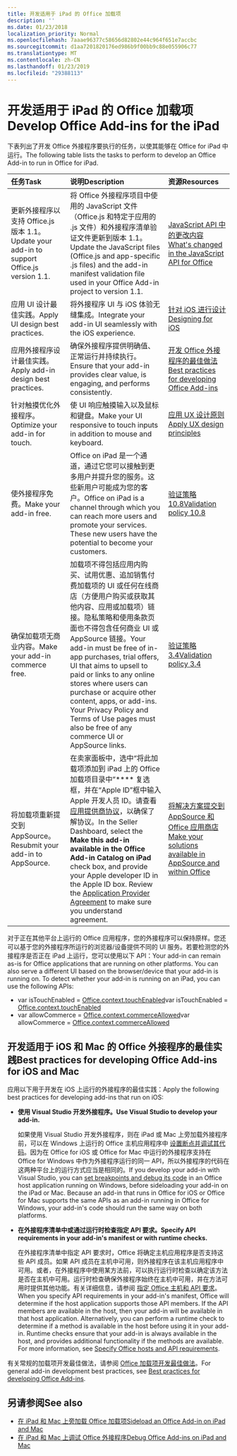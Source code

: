 ```yaml
---
title: 开发适用于 iPad 的 Office 加载项
description: ''
ms.date: 01/23/2018
localization_priority: Normal
ms.openlocfilehash: 7aaae96377c58656d82802e44c964f651e7accbc
ms.sourcegitcommit: d1aa7201820176ed986b9f00bb9c88e055906c77
ms.translationtype: MT
ms.contentlocale: zh-CN
ms.lasthandoff: 01/23/2019
ms.locfileid: "29388113"
---
```

# <a name="develop-office-add-ins-for-the-ipad"></a><span data-ttu-id="35f1b-102">开发适用于 iPad 的 Office 加载项</span><span class="sxs-lookup"><span data-stu-id="35f1b-102">Develop Office Add-ins for the iPad</span></span>


<span data-ttu-id="35f1b-103">下表列出了开发 Office 外接程序要执行的任务，以使其能够在 Office for iPad 中运行。</span><span class="sxs-lookup"><span data-stu-id="35f1b-103">The following table lists the tasks to perform to develop an Office Add-in to run in Office for iPad.</span></span>


|<span data-ttu-id="35f1b-104">**任务**</span><span class="sxs-lookup"><span data-stu-id="35f1b-104">**Task**</span></span>|<span data-ttu-id="35f1b-105">**说明**</span><span class="sxs-lookup"><span data-stu-id="35f1b-105">**Description**</span></span>|<span data-ttu-id="35f1b-106">**资源**</span><span class="sxs-lookup"><span data-stu-id="35f1b-106">**Resources**</span></span>|
|:-----|:-----|:-----|
|<span data-ttu-id="35f1b-107">更新外接程序以支持 Office.js 版本 1.1。</span><span class="sxs-lookup"><span data-stu-id="35f1b-107">Update your add-in to support Office.js version 1.1.</span></span>|<span data-ttu-id="35f1b-108">将 Office 外接程序项目中使用的 JavaScript 文件（Office.js 和特定于应用的 .js 文件）和外接程序清单验证文件更新到版本 1.1。</span><span class="sxs-lookup"><span data-stu-id="35f1b-108">Update the JavaScript files (Office.js and app-specific .js files) and the add-in manifest validation file used in your Office Add-in project to version 1.1.</span></span>|[<span data-ttu-id="35f1b-109">JavaScript API 中的更改内容</span><span class="sxs-lookup"><span data-stu-id="35f1b-109">What's changed in the JavaScript API for Office</span></span>](https://docs.microsoft.com/office/dev/add-ins/reference/what's-changed-in-the-javascript-api-for-office)|
|<span data-ttu-id="35f1b-110">应用 UI 设计最佳实践。</span><span class="sxs-lookup"><span data-stu-id="35f1b-110">Apply UI design best practices.</span></span>|<span data-ttu-id="35f1b-111">将外接程序 UI 与 iOS 体验无缝集成。</span><span class="sxs-lookup"><span data-stu-id="35f1b-111">Integrate your add-in UI seamlessly with the iOS experience.</span></span>|[<span data-ttu-id="35f1b-112">针对 iOS 进行设计</span><span class="sxs-lookup"><span data-stu-id="35f1b-112">Designing for iOS</span></span>](https://developer.apple.com/library/ios/documentation/UserExperience/Conceptual/MobileHIG/)|
|<span data-ttu-id="35f1b-113">应用外接程序设计最佳实践。</span><span class="sxs-lookup"><span data-stu-id="35f1b-113">Apply add-in design best practices.</span></span>|<span data-ttu-id="35f1b-114">确保外接程序提供明确值、正常运行并持续执行。</span><span class="sxs-lookup"><span data-stu-id="35f1b-114">Ensure that your add-in provides clear value, is engaging, and performs consistently.</span></span>|[<span data-ttu-id="35f1b-115">开发 Office 外接程序的最佳做法</span><span class="sxs-lookup"><span data-stu-id="35f1b-115">Best practices for developing Office Add-ins</span></span>](../concepts/add-in-development-best-practices.md)|
|<span data-ttu-id="35f1b-116">针对触摸优化外接程序。</span><span class="sxs-lookup"><span data-stu-id="35f1b-116">Optimize your add-in for touch.</span></span>|<span data-ttu-id="35f1b-117">使 UI 响应触摸输入以及鼠标和键盘。</span><span class="sxs-lookup"><span data-stu-id="35f1b-117">Make your UI responsive to touch inputs in addition to mouse and keyboard.</span></span>|[<span data-ttu-id="35f1b-118">应用 UX 设计原则</span><span class="sxs-lookup"><span data-stu-id="35f1b-118">Apply UX design principles</span></span>](../concepts/add-in-development-best-practices.md#apply-ux-design-principles)|
|<span data-ttu-id="35f1b-119">使外接程序免费。</span><span class="sxs-lookup"><span data-stu-id="35f1b-119">Make your add-in free.</span></span>|<span data-ttu-id="35f1b-p101">Office on iPad 是一个通道，通过它您可以接触到更多用户并提升您的服务。这些新用户可能成为您的客户。</span><span class="sxs-lookup"><span data-stu-id="35f1b-p101">Office on iPad is a channel through which you can reach more users and promote your services. These new users have the potential to become your customers.</span></span>|[<span data-ttu-id="35f1b-122">验证策略 10.8</span><span class="sxs-lookup"><span data-stu-id="35f1b-122">Validation policy 10.8</span></span>](https://docs.microsoft.com/office/dev/store/validation-policies#10-apps-and-add-ins-utilize-supported-capabilities)|
|<span data-ttu-id="35f1b-123">确保加载项无商业内容。</span><span class="sxs-lookup"><span data-stu-id="35f1b-123">Make your add-in commerce free.</span></span>|<span data-ttu-id="35f1b-124">加载项不得包括应用内购买、试用优惠、追加销售付费加载项的 UI 或任何在线商店（方便用户购买或获取其他内容、应用或加载项）链接。隐私策略和使用条款页面也不得包含任何商业 UI 或 AppSource 链接。</span><span class="sxs-lookup"><span data-stu-id="35f1b-124">Your add-in must be free of in-app purchases, trial offers, UI that aims to upsell to paid or links to any online stores where users can purchase or acquire other content, apps, or add-ins. Your Privacy Policy and Terms of Use pages must also be free of any commerce UI or AppSource links.</span></span>|[<span data-ttu-id="35f1b-125">验证策略 3.4</span><span class="sxs-lookup"><span data-stu-id="35f1b-125">Validation policy 3.4</span></span>](https://docs.microsoft.com/office/dev/store/validation-policies#3-apps-and-add-ins-can-sell-additional-features-or-content-through-purchases-within-the-app-or-add-in)|
|<span data-ttu-id="35f1b-126">将加载项重新提交到 AppSource。</span><span class="sxs-lookup"><span data-stu-id="35f1b-126">Resubmit your add-in to AppSource.</span></span>|<span data-ttu-id="35f1b-p102">在卖家面板中，选中“将此加载项添加到 iPad 上的 Office 加载项目录中”\*\*\*\* 复选框，并在“Apple ID”框中输入 Apple 开发人员 ID。请查看[应用提供商协议](https://sellerdashboard.microsoft.com/Assets/Content/Agreements/en-US/Office_Store_Seller_Agreement_20120927.htm)，以确保了解协议。</span><span class="sxs-lookup"><span data-stu-id="35f1b-p102">In the Seller Dashboard, select the **Make this add-in available in the Office Add-in Catalog on iPad** check box, and provide your Apple developer ID in the Apple ID box. Review the [Application Provider Agreement](https://sellerdashboard.microsoft.com/Assets/Content/Agreements/en-US/Office_Store_Seller_Agreement_20120927.htm) to make sure you understand agreement.</span></span>|[<span data-ttu-id="35f1b-129">将解决方案提交到 AppSource 和 Office 应用商店</span><span class="sxs-lookup"><span data-stu-id="35f1b-129">Make your solutions available in AppSource and within Office</span></span>](https://docs.microsoft.com/office/dev/store/submit-to-the-office-store)|

<span data-ttu-id="35f1b-p103">对于正在其他平台上运行的 Office 应用程序，您的外接程序可以保持原样。您还可以基于您的外接程序所运行的浏览器/设备提供不同的 UI 服务。若要检测您的外接程序是否正在 iPad 上运行，您可以使用以下 API：</span><span class="sxs-lookup"><span data-stu-id="35f1b-p103">Your add-in can remain as-is for Office applications that are running on other platforms. You can also serve a different UI based on the browser/device that your add-in is running on. To detect whether your add-in is running on an iPad, you can use the following APIs:</span></span>
- <span data-ttu-id="35f1b-133">var isTouchEnabled = [Office.context.touchEnabled](https://docs.microsoft.com/javascript/api/office/office.context#touchenabled)</span><span class="sxs-lookup"><span data-stu-id="35f1b-133">var isTouchEnabled = [Office.context.touchEnabled](https://docs.microsoft.com/javascript/api/office/office.context#touchenabled)</span></span>
- <span data-ttu-id="35f1b-134">var allowCommerce = [Office.context.commerceAllowed](https://docs.microsoft.com/javascript/api/office/office.context#commerceallowed)</span><span class="sxs-lookup"><span data-stu-id="35f1b-134">var allowCommerce = [Office.context.commerceAllowed](https://docs.microsoft.com/javascript/api/office/office.context#commerceallowed)</span></span>
    

## <a name="best-practices-for-developing-office-add-ins-for-ios-and-mac"></a><span data-ttu-id="35f1b-135">开发适用于 iOS 和 Mac 的 Office 外接程序的最佳实践</span><span class="sxs-lookup"><span data-stu-id="35f1b-135">Best practices for developing Office Add-ins for iOS and Mac</span></span>

<span data-ttu-id="35f1b-136">应用以下用于开发在 iOS 上运行的外接程序的最佳实践：</span><span class="sxs-lookup"><span data-stu-id="35f1b-136">Apply the following best practices for developing add-ins that run on iOS:</span></span>


-  <span data-ttu-id="35f1b-137">**使用 Visual Studio 开发外接程序。**</span><span class="sxs-lookup"><span data-stu-id="35f1b-137">**Use Visual Studio to develop your add-in.**</span></span>
    
    <span data-ttu-id="35f1b-p104">如果使用 Visual Studio 开发外接程序，则在 iPad 或 Mac 上旁加载外接程序前，可以在 Windows 上运行的 Office 主机应用程序中 [设置断点并调试其代码](../develop/create-and-debug-office-add-ins-in-visual-studio.md)。因为在 Office for iOS 或 Office for Mac 中运行的外接程序支持在 Office for Windows 中作为外接程序运行的同一 API，所以外接程序的代码在这两种平台上的运行方式应当是相同的。</span><span class="sxs-lookup"><span data-stu-id="35f1b-p104">If you develop your add-in with Visual Studio, you can [set breakpoints and debug its code](../develop/create-and-debug-office-add-ins-in-visual-studio.md) in an Office host application running on Windows, before sideloading your add-in on the iPad or Mac. Because an add-in that runs in Office for iOS or Office for Mac supports the same APIs as an add-in running in Office for Windows, your add-in's code should run the same way on both platforms.</span></span>
    
-  <span data-ttu-id="35f1b-140">**在外接程序清单中或通过运行时检查指定 API 要求。**</span><span class="sxs-lookup"><span data-stu-id="35f1b-140">**Specify API requirements in your add-in's manifest or with runtime checks.**</span></span>
    
    <span data-ttu-id="35f1b-p105">在外接程序清单中指定 API 要求时，Office 将确定主机应用程序是否支持这些 API 成员。如果 API 成员在主机中可用，则外接程序在该主机应用程序中可用。或者，在外接程序中使用某方法前，可以执行运行时检查以确定该方法是否在主机中可用。运行时检查确保外接程序始终在主机中可用，并在方法可用时提供其他功能。有关详细信息，请参阅 [指定 Office 主机和 API 要求](specify-office-hosts-and-api-requirements.md)。</span><span class="sxs-lookup"><span data-stu-id="35f1b-p105">When you specify API requirements in your add-in's manifest, Office will determine if the host application supports those API members. If the API members are available in the host, then your add-in will be available in that host application. Alternatively, you can perform a runtime check to determine if a method is available in the host before using it in your add-in. Runtime checks ensure that your add-in is always available in the host, and provides additional functionality if the methods are available. For more information, see [Specify Office hosts and API requirements](specify-office-hosts-and-api-requirements.md).</span></span>
    
<span data-ttu-id="35f1b-146">有关常规的加载项开发最佳做法，请参阅 [Office 加载项开发最佳做法](../concepts/add-in-development-best-practices.md)。</span><span class="sxs-lookup"><span data-stu-id="35f1b-146">For general add-in development best practices, see [Best practices for developing Office Add-ins](../concepts/add-in-development-best-practices.md).</span></span>


## <a name="see-also"></a><span data-ttu-id="35f1b-147">另请参阅</span><span class="sxs-lookup"><span data-stu-id="35f1b-147">See also</span></span>

- [<span data-ttu-id="35f1b-148">在 iPad 和 Mac 上旁加载 Office 加载项</span><span class="sxs-lookup"><span data-stu-id="35f1b-148">Sideload an Office Add-in on iPad and Mac</span></span>](../testing/sideload-an-office-add-in-on-ipad-and-mac.md)  
- [<span data-ttu-id="35f1b-149">在 iPad 和 Mac 上调试 Office 外接程序</span><span class="sxs-lookup"><span data-stu-id="35f1b-149">Debug Office Add-ins on iPad and Mac</span></span>](../testing/debug-office-add-ins-on-ipad-and-mac.md)
    
